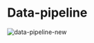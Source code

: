 # Data-pipeline
![data-pipeline-new](https://github.com/ron-ait/Data-pipeline/assets/100356208/9e3c44d1-449f-49e6-8490-06a31554d7ab)

